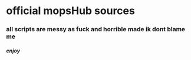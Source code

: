 # official mopsHub sources

### all scripts are messy as fuck and horrible made ik dont blame me
##### enjoy
